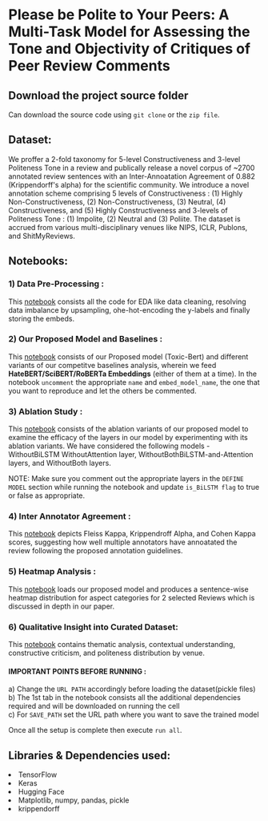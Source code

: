 # Please be Polite to Your Peers: A Multi-Task Model for Assessing the Tone and Objectivity of Critiques of Peer Review Comments

## Download the project source folder

Can download the source code using `git clone` or the `zip file`.

## Dataset:
We proffer a 2-fold taxonomy for 5-level Constructiveness and 3-level Politeness Tone in a review and publically release a novel corpus of ~2700 annotated review sentences with an Inter-Annoatation Agreement of 0.882 (Krippendorff's alpha) for the scientific community. We introduce a novel annotation scheme  comprising 5 levels of Constructiveness : (1) Highly Non-Constructiveness, (2) Non-Constructiveness, (3) Neutral, (4) Constructiveness, and (5) Highly Constructiveness and 3-levels of Politeness Tone : (1) Impolite, (2) Neutral and (3) Poliite. The dataset is accrued from various multi-disciplinary venues like NIPS, ICLR, Publons, and ShitMyReviews. 

## Notebooks:

### 1) Data Pre-Processing :

This [notebook](https://github.com/PrabhatkrBharti/Multi-Label-Critique/blob/main/notebooks/preprocess-and-generate-embeddings.ipynb) consists all the code for EDA like data cleaning, resolving data imbalance by upsampling, ohe-hot-encoding the y-labels and finally storing the embeds.

### 2) Our Proposed Model and Baselines :

This [notebook](https://github.com/PrabhatkrBharti/Multi-Label-Critique/blob/main/notebooks/our-proposed-multitask-model-AND-baselines.ipynb) consists of our Proposed model (Toxic-Bert) and different variants of our competitve baselines analysis, wherein we feed <b> HateBERT/SciBERT/RoBERTa Embeddings</b> (either of them at a time). In the notebook `uncomment` the appropriate `name` and `embed_model_name`, the one that you want to reproduce and let the others be commented. 

### 3) Ablation Study :

This [notebook](https://github.com/PrabhatkrBharti/Multi-Label-Critique/blob/main/notebooks/ablations-model.ipynb) consists of the ablation variants of our proposed model to examine the efficacy of the layers in our model by experimenting with its ablation variants. We have considered the following models - WithoutBiLSTM WithoutAttention layer, WithoutBothBiLSTM-and-Attention layers, and WithoutBoth layers.

NOTE: Make sure you comment out the appropriate layers in the `DEFINE MODEL` section while running the notebook and update `is_BiLSTM flag` to true or false as appropriate.


### 4) Inter Annotator Agreement :
This [notebook](https://github.com/PrabhatkrBharti/Multi-Label-Critique/blob/main/notebooks/interlayer-correlation.ipynb) depicts Fleiss Kappa, Krippendroff Alpha, and Cohen Kappa scores, suggesting how well multiple annotators have annoatated the review following the proposed annotation guidelines. 


### 5) Heatmap Analysis :

This [notebook](https://github.com/PrabhatkrBharti/Multi-Label-Critique/blob/main/notebooks/heatmap.ipynb) loads our proposed model and produces a sentence-wise heatmap distribution for aspect categories for 2 selected Reviews which is discussed in depth in our paper.
### 6) Qualitative Insight into Curated Dataset:
This [notebook](https://github.com/PrabhatkrBharti/Multi-Label-Critique/blob/main/Qualitative%20Insight%20into%20Curated%20Dataset.ipynb) contains thematic analysis, contextual understanding, constructive criticism, and politeness distribution by venue.

#### IMPORTANT POINTS BEFORE RUNNING :

a) Change the `URL PATH` accordingly before loading the dataset(pickle files) <br>
b) The 1st tab in the notebook consists all the additional dependencies required and will be downloaded on running the cell <br>
c) For `SAVE_PATH` set the URL path where you want to save the trained model <br>

Once all the setup is complete then execute `run all`.

## Libraries & Dependencies used:

  <li>TensorFlow
  <li>Keras
  <li>Hugging Face
  <li>Matplotlib, numpy, pandas, pickle
  <li> krippendorff
